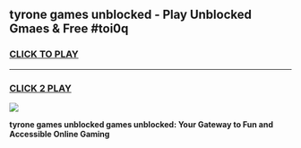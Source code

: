 
## tyrone games unblocked - Play Unblocked Gmaes & Free #toi0q
<h3>
<a href="https://news.freeplayer.one?title=tyrone_games_unblocked&ref=03M">CLICK TO PLAY</a></h3>
<hr>

<h3>
<a href="https://news.freeplayer.one?title=tyrone_games_unblocked&ref=03M">CLICK 2 PLAY</a>
  
</h3>

<a href="https://news.freeplayer.one?title=tyrone_games_unblocked&ref=03M"><img src="https://clearcache.store/games.png"></a>


**tyrone games unblocked games unblocked: Your Gateway to Fun and Accessible Online Gaming**
